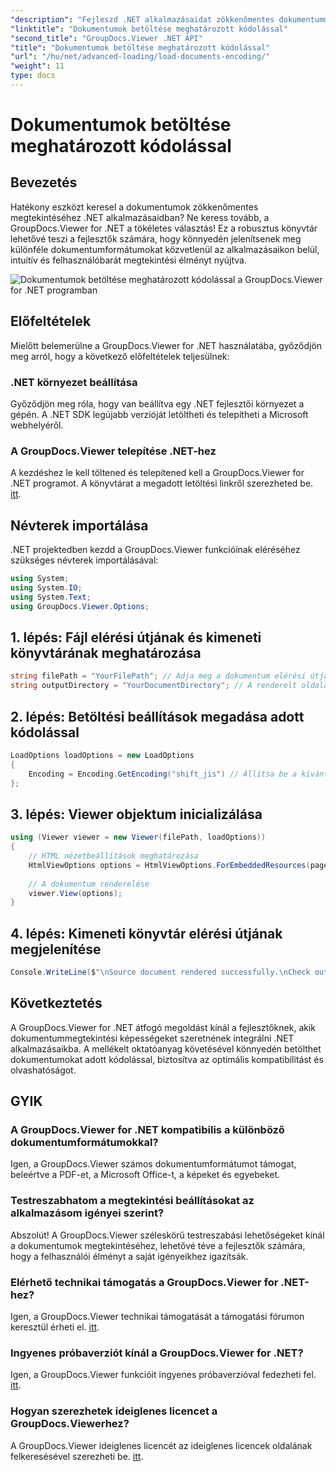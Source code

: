```yaml
---
"description": "Fejleszd .NET alkalmazásaidat zökkenőmentes dokumentummegtekintéssel a GroupDocs.Viewer for .NET segítségével. Könnyedén tölthetsz be dokumentumokat adott kódolással, és szabhatod testre a megtekintési élményt."
"linktitle": "Dokumentumok betöltése meghatározott kódolással"
"second_title": "GroupDocs.Viewer .NET API"
"title": "Dokumentumok betöltése meghatározott kódolással"
"url": "/hu/net/advanced-loading/load-documents-encoding/"
"weight": 11
type: docs
---
```

# Dokumentumok betöltése meghatározott kódolással

## Bevezetés
Hatékony eszközt keresel a dokumentumok zökkenőmentes megtekintéséhez .NET alkalmazásaidban? Ne keress tovább, a GroupDocs.Viewer for .NET a tökéletes választás! Ez a robusztus könyvtár lehetővé teszi a fejlesztők számára, hogy könnyedén jelenítsenek meg különféle dokumentumformátumokat közvetlenül az alkalmazásaikon belül, intuitív és felhasználóbarát megtekintési élményt nyújtva.

![Dokumentumok betöltése meghatározott kódolással a GroupDocs.Viewer for .NET programban](/viewer/advanced-loading/load-documents-specific-encoding-img.png)

## Előfeltételek
Mielőtt belemerülne a GroupDocs.Viewer for .NET használatába, győződjön meg arról, hogy a következő előfeltételek teljesülnek:
### .NET környezet beállítása
Győződjön meg róla, hogy van beállítva egy .NET fejlesztői környezet a gépén. A .NET SDK legújabb verzióját letöltheti és telepítheti a Microsoft webhelyéről.
### A GroupDocs.Viewer telepítése .NET-hez
A kezdéshez le kell töltened és telepítened kell a GroupDocs.Viewer for .NET programot. A könyvtárat a megadott letöltési linkről szerezheted be. [itt](https://releases.groupdocs.com/viewer/net/).

## Névterek importálása
.NET projektedben kezdd a GroupDocs.Viewer funkcióinak eléréséhez szükséges névterek importálásával:
```csharp
using System;
using System.IO;
using System.Text;
using GroupDocs.Viewer.Options;
```

## 1. lépés: Fájl elérési útjának és kimeneti könyvtárának meghatározása
```csharp
string filePath = "YourFilePath"; // Adja meg a dokumentum elérési útját
string outputDirectory = "YourDocumentDirectory"; // A renderelt oldalak kimeneti könyvtárának meghatározása
```
## 2. lépés: Betöltési beállítások megadása adott kódolással
```csharp
LoadOptions loadOptions = new LoadOptions
{
    Encoding = Encoding.GetEncoding("shift_jis") // Állítsa be a kívánt kódolást (pl. shift_jis)
};
```
## 3. lépés: Viewer objektum inicializálása
```csharp
using (Viewer viewer = new Viewer(filePath, loadOptions))
{
    // HTML nézetbeállítások meghatározása
    HtmlViewOptions options = HtmlViewOptions.ForEmbeddedResources(pageFilePathFormat);
    
    // A dokumentum renderelése
    viewer.View(options);
}
```
## 4. lépés: Kimeneti könyvtár elérési útjának megjelenítése
```csharp
Console.WriteLine($"\nSource document rendered successfully.\nCheck output in {outputDirectory}.");
```

## Következtetés
A GroupDocs.Viewer for .NET átfogó megoldást kínál a fejlesztőknek, akik dokumentummegtekintési képességeket szeretnének integrálni .NET alkalmazásaikba. A mellékelt oktatóanyag követésével könnyedén betölthet dokumentumokat adott kódolással, biztosítva az optimális kompatibilitást és olvashatóságot.
## GYIK
### A GroupDocs.Viewer for .NET kompatibilis a különböző dokumentumformátumokkal?
Igen, a GroupDocs.Viewer számos dokumentumformátumot támogat, beleértve a PDF-et, a Microsoft Office-t, a képeket és egyebeket.
### Testreszabhatom a megtekintési beállításokat az alkalmazásom igényei szerint?
Abszolút! A GroupDocs.Viewer széleskörű testreszabási lehetőségeket kínál a dokumentumok megtekintéséhez, lehetővé téve a fejlesztők számára, hogy a felhasználói élményt a saját igényeikhez igazítsák.
### Elérhető technikai támogatás a GroupDocs.Viewer for .NET-hez?
Igen, a GroupDocs.Viewer technikai támogatását a támogatási fórumon keresztül érheti el. [itt](https://forum.groupdocs.com/c/viewer/9).
### Ingyenes próbaverziót kínál a GroupDocs.Viewer for .NET?
Igen, a GroupDocs.Viewer funkcióit ingyenes próbaverzióval fedezheti fel. [itt](https://releases.groupdocs.com/).
### Hogyan szerezhetek ideiglenes licencet a GroupDocs.Viewerhez?
A GroupDocs.Viewer ideiglenes licencét az ideiglenes licencek oldalának felkeresésével szerezheti be. [itt](https://purchase.groupdocs.com/temporary-license/).